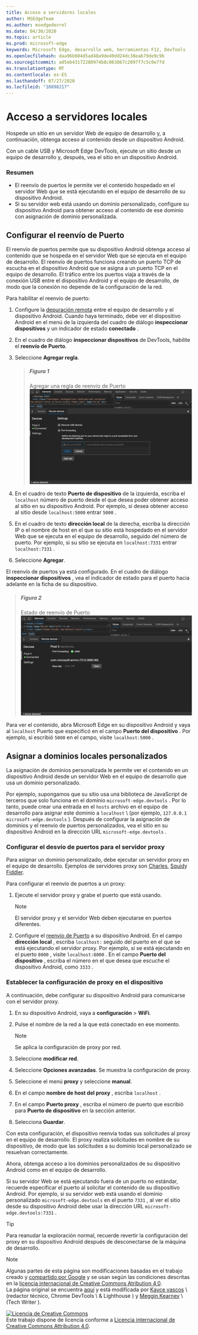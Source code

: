 ```yaml
---
title: Acceso a servidores locales
author: MSEdgeTeam
ms.author: msedgedevrel
ms.date: 04/30/2020
ms.topic: article
ms.prod: microsoft-edge
keywords: Microsoft Edge, desarrollo web, herramientas F12, DevTools
ms.openlocfilehash: daa96b604d5ad48a9de49dd24dc38eab79de9c9b
ms.sourcegitcommit: ad5eb43172280974b8c063867c2097f7c5c0e77d
ms.translationtype: MT
ms.contentlocale: es-ES
ms.lasthandoff: 07/27/2020
ms.locfileid: "10898217"
---
```

<!-- Copyright Kayce Basques 

   Licensed under the Apache License, Version 2.0 (the "License");
   you may not use this file except in compliance with the License.
   You may obtain a copy of the License at

       https://www.apache.org/licenses/LICENSE-2.0

   Unless required by applicable law or agreed to in writing, software
   distributed under the License is distributed on an "AS IS" BASIS,
   WITHOUT WARRANTIES OR CONDITIONS OF ANY KIND, either express or implied.
   See the License for the specific language governing permissions and
   limitations under the License.  -->  





# Acceso a servidores locales   




Hospede un sitio en un servidor Web de equipo de desarrollo y, a continuación, obtenga acceso al contenido desde un dispositivo Android.  

Con un cable USB y Microsoft Edge DevTools, ejecute un sitio desde un equipo de desarrollo y, después, vea el sitio en un dispositivo Android.  

### Resumen  

*   El reenvío de puertos le permite ver el contenido hospedado en el servidor Web que se está ejecutando en el equipo de desarrollo de su dispositivo Android.  
*   Si su servidor web está usando un dominio personalizado, configure su dispositivo Android para obtener acceso al contenido de ese dominio con asignación de dominio personalizada.  

## Configurar el reenvío de Puerto   

El reenvío de puertos permite que su dispositivo Android obtenga acceso al contenido que se hospeda en el servidor Web que se ejecuta en el equipo de desarrollo.  El reenvío de puertos funciona creando un puerto TCP de escucha en el dispositivo Android que se asigna a un puerto TCP en el equipo de desarrollo.  El tráfico entre los puertos viaja a través de la conexión USB entre el dispositivo Android y el equipo de desarrollo, de modo que la conexión no depende de la configuración de la red.  

Para habilitar el reenvío de puerto:  

1.  Configure la [depuración remota][RemoteDebuggingGettingStarted] entre el equipo de desarrollo y el dispositivo Android.  Cuando haya terminado, debe ver el dispositivo Android en el menú de la izquierda del cuadro de diálogo **inspeccionar dispositivos** y un indicador de estado **conectado** .  
1.  En el cuadro de diálogo **inspeccionar dispositivos** de DevTools, habilite el **reenvío de Puerto**.  
1.  Seleccione **Agregar regla**.  
    
    > ##### Figura 1  
    > Agregar una regla de reenvío de Puerto  
    > ![Agregar una regla de reenvío de Puerto][ImageAddRule]  
    
1.  En el cuadro de texto **Puerto de dispositivo** de la izquierda, escriba el `localhost` número de puerto desde el que desea poder obtener acceso al sitio en su dispositivo Android.  Por ejemplo, si desea obtener acceso al sitio desde `localhost:5000` entrar `5000` .  
1.  En el cuadro de texto **dirección local** de la derecha, escriba la dirección IP o el nombre de host en el que su sitio está hospedado en el servidor Web que se ejecuta en el equipo de desarrollo, seguido del número de puerto.  Por ejemplo, si su sitio se ejecuta en `localhost:7331` entrar `localhost:7331` .  
1.  Seleccione **Agregar**.  

El reenvío de puertos ya está configurado.  En el cuadro de diálogo **inspeccionar dispositivos** , vea el indicador de estado para el puerto hacia adelante en la ficha de su dispositivo.  

> ##### Figura 2  
> Estado de reenvío de Puerto  
> ![Estado de reenvío de Puerto][ImagePortForwardingStatus]  

Para ver el contenido, abra Microsoft Edge en su dispositivo Android y vaya al `localhost` Puerto que especificó en el campo **Puerto del dispositivo** .  Por ejemplo, si escribió `5000` en el campo, visite `localhost:5000` .  

## Asignar a dominios locales personalizados   

La asignación de dominios personalizada le permite ver el contenido en un dispositivo Android desde un servidor Web en el equipo de desarrollo que usa un dominio personalizado.  

Por ejemplo, supongamos que su sitio usa una biblioteca de JavaScript de terceros que solo funciona en el dominio `microsoft-edge.devtools` .  Por lo tanto, puede crear una entrada en el `hosts` archivo en el equipo de desarrollo para asignar este dominio a `localhost` \ (por ejemplo, `127.0.0.1 microsoft-edge.devtools` \).  Después de configurar la asignación de dominios y el reenvío de puertos personalizados, vea el sitio en su dispositivo Android en la dirección URL `microsoft-edge.devtools` .  

### Configurar el desvío de puertos para el servidor proxy  

Para asignar un dominio personalizado, debe ejecutar un servidor proxy en el equipo de desarrollo.  Ejemplos de servidores proxy son [Charles][CharlesWebDebuggingProxy], [Squid][SquidOptimisingWebDelivery]y [Fiddler][FiddlerWebDebuggingProxy].  

Para configurar el reenvío de puertos a un proxy:  

1.  Ejecute el servidor proxy y grabe el puerto que está usando.  
    
    > [!NOTE]
    > El servidor proxy y el servidor Web deben ejecutarse en puertos diferentes.  
    
1.  Configure el [reenvío de Puerto](#set-up-port-forwarding) a su dispositivo Android.  En el campo **dirección local** , escriba `localhost:` seguido del puerto en el que se está ejecutando el servidor proxy.  Por ejemplo, si se está ejecutando en el puerto `8000` , visite `localhost:8000` .  En el campo **Puerto del dispositivo** , escriba el número en el que desea que escuche el dispositivo Android, como `3333` .  

### Establecer la configuración de proxy en el dispositivo  

A continuación, debe configurar su dispositivo Android para comunicarse con el servidor proxy.  

1.  En su dispositivo Android, vaya a **configuración**  >  **WiFi**.  
1.  Pulse el nombre de la red a la que está conectado en ese momento.  
    
    > [!NOTE]
    > Se aplica la configuración de proxy por red.  
    
1.  Seleccione **modificar red**.  
1.  Seleccione **Opciones avanzadas**.  Se muestra la configuración de proxy.  
1.  Seleccione el menú **proxy** y seleccione **manual**.  
1.  En el campo **nombre de host del proxy** , escriba `localhost` .  
1.  En el campo **Puerto proxy** , escriba el número de puerto que escribió para **Puerto de dispositivo** en la sección anterior.  
1.  Selecciona **Guardar**.  

Con esta configuración, el dispositivo reenvía todas sus solicitudes al proxy en el equipo de desarrollo.  El proxy realiza solicitudes en nombre de su dispositivo, de modo que las solicitudes a su dominio local personalizado se resuelvan correctamente.  

Ahora, obtenga acceso a los dominios personalizados de su dispositivo Android como en el equipo de desarrollo.  

Si su servidor Web se está ejecutando fuera de un puerto no estándar, recuerde especificar el puerto al solicitar el contenido de su dispositivo Android.  Por ejemplo, si su servidor web está usando el dominio personalizado `microsoft-edge.devtools` en el puerto `7331` , al ver el sitio desde su dispositivo Android debe usar la dirección URL `microsoft-edge.devtools:7331` .  

> [!TIP]
> Para reanudar la exploración normal, recuerde revertir la configuración del proxy en su dispositivo Android después de desconectarse de la máquina de desarrollo.  

<!--  -->  



<!-- image links -->  

[ImageAddRule]: /microsoft-edge/devtools-guide-chromium/media/remote-debugging-remote-devices-devices-port-forwarding-add-rule.msft.png "Ilustración 1: agregar una regla de reenvío de Puerto"  
[ImagePortForwardingStatus]: /microsoft-edge/devtools-guide-chromium/media/remote-debugging-remote-devices-devices-port-forwarding-5000-edge-user-agent.msft.png "Ilustración 2: estado de reenvío de Puerto"  

<!-- links -->  

[RemoteDebuggingGettingStarted]: /microsoft-edge/devtools-guide-chromium/remote-debugging/index "Introducción a la depuración remota dispositivos Android"  

[CharlesWebDebuggingProxy]: https://www.charlesproxy.com "Proxy de depuración web de Charles"  

[SquidOptimisingWebDelivery]: https://www.squid-cache.org "Squid: optimizar la entrega en la web"  

[FiddlerWebDebuggingProxy]: https://www.telerik.com/fiddler "Fiddler: proxy de depuración web gratuito"  

> [!NOTE]
> Algunas partes de esta página son modificaciones basadas en el trabajo creado y [compartido por Google][GoogleSitePolicies] y se usan según las condiciones descritas en la [licencia internacional de Creative Commons Atribution 4,0][CCA4IL].  
> La página original se encuentra [aquí](https://developers.google.com/web/tools/chrome-devtools/remote-debugging/local-server) y está modificada por [Kayce vascos][KayceBasques] \ (redactor técnico, Chrome DevTools \ & Lighthouse \) y [Meggin Kearney][MegginKearney] \ (Tech Writer \).  

[![Licencia de Creative Commons][CCby4Image]][CCA4IL]  
Este trabajo dispone de licencia conforme a [Licencia internacional de Creative Commons Attribution 4.0][CCA4IL].  

[CCA4IL]: https://creativecommons.org/licenses/by/4.0  
[CCby4Image]: https://i.creativecommons.org/l/by/4.0/88x31.png  
[GoogleSitePolicies]: https://developers.google.com/terms/site-policies  
[KayceBasques]: https://developers.google.com/web/resources/contributors/kaycebasques  
[MegginKearney]: https://developers.google.com/web/resources/contributors/megginkearney  
